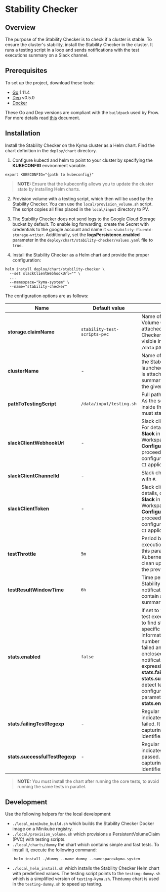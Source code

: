 # Stability Checker

## Overview
The purpose of the Stability Checker is to check if a cluster is stable. 
To ensure the cluster's stability, install the Stability Checker in the cluster. 
It runs a testing script in a loop and sends notifications with the test executions summary on a Slack channel.

## Prerequisites
To set up the project, download these tools:
* [Go](https://golang.org/dl/) 1.11.4
* [Dep](https://github.com/golang/dep) v0.5.0
* [Docker](https://www.docker.com/)

These Go and Dep versions are compliant with the `buildpack` used by Prow. For more details read [this](https://github.com/kyma-project/test-infra/blob/master/prow/images/buildpack-golang/README.md) document.

## Installation
Install the Stability Checker on the Kyma cluster as a Helm chart. Find the chart definition in the `deploy/chart` directory.
1. Configure kubectl and helm to point to your cluster by specifying the **KUBECONFIG** environment variable. 
```
export KUBECONFIG="{path to kubeconfig}"
```

> **NOTE:** Ensure that the kubeconfig allows you to update the cluster state by installing Helm charts. 
2. Provision volume with a testing script, which then will be used by the Stability Checker. You can use the `local/provision_volume.sh` script. 
The script copies all files placed in the `local/input` directory to PV.

3. The Stability Checker does not send logs to the Google Cloud Storage bucket by default.
To enable log forwarding, create the Secret with credentials to the google account and name it `sa-stability-fluentd-storage-writer`.
Additionally, set the **logsPersistence.enabled** parameter in the `deploy/chart/stability-checker/values.yaml` file to `true`.

4. Install the Stability Checker as a Helm chart and provide the proper configuration:

```
helm install deploy/chart/stability-checker \
  --set slackClientWebhookUrl="" \
  ...
  --namespace="kyma-system" \
  --name="stability-checker"

```

The configuration options are as follows:

 | Name | Default value | Description |
 |------|---------------|-------------|
**storage.claimName** |`stability-test-scripts-pvc`| Name of the Persistent Volume Claim (PVC) which is attached to the Stability Checker Pod. The volume is visible in the Pod under the `/data` path. 
**clusterName** |-| Name of the cluster on which the Stability Checker Pod is launched. The cluster name is attached to the tests summary report and sent to the given Slack channel.
**pathToTestingScript** |`/data/input/testing.sh`| Full path to the testing script. As the script is delivered inside the PVC, the path must start with `/data`.
**slackClientWebhookUrl** |-| Slack client webhook URL. For details, click **Customize Slack** in your Slack Workspace, choose the **Configure apps** button and  proceed with the configuration of the `Jenkins CI` application.
**slackClientChannelId** |-| Slack channel ID which starts with `#`.
**slackClientToken** |-| Slack client token. For details, click **Customize Slack** in your Slack Workspace, choose the **Configure apps** button and  proceed with the configuration of the `Jenkins CI` application.
**testThrottle** | `5m`| Period between test executions. The purpose of this parameter is to give Kubernetes some time to clean up all resources after the previous test execution.
**testResultWindowTime** | `6h` | Time period after which the Stability Checker sends notifications. Notifications contain a test executions summary for this period. 
**stats.enabled** | `false` | If set to `true`, an output from test executions is analyzed to find statistics for every specific test. Detailed information about the number of times every test failed and succeeded is enclosed to the Slack notification. Regular expressions defined in **stats.failingTestRegexp** and **stats.successfulTestRegexp** detect test results. You can configure these two parameters only if **stats.enabled** is set to `true`. 
**stats.failingTestRegexp** |-| Regular expression which indicates that the test has failed. It must contain one capturing group which identifies the test name.
**stats.successfulTestRegexp** |-|  Regular expression which indicates that the test has passed. It must contain one capturing group which identifies the test name.


> **NOTE:** You must install the chart after running the core tests, to avoid running the same tests in parallel.

## Development
Use the following helpers for the local development:
- `./local_minikube_build.sh` which builds the Stability Checker Docker image on a  Minikube registry.
- `./local/provision_volume.sh` which provisions a PersistentVolumeClaim (PVC) with testing scripts.
- `./local/charts/dummy` the chart which contains simple and fast tests. To install it, execute the following command:
```
    helm install ./dummy --name dummy --namespace=kyma-system
```
- `./local_helm_install.sh` which installs the Stability Checker Helm chart with predefined values. 
The testing script points to the `testing-dummy.sh` which is a simplified version of `testing-kyma.sh`. The`dummy` chart is used in the `testing-dummy.sh` to speed up testing.
